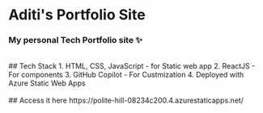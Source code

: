 # Aditi's Portfolio Site
### My personal Tech Portfolio site ✨
<br/>
## Tech Stack
1. HTML, CSS, JavaScript - for Static web app
2. ReactJS - For components
3. GitHub Copilot - For Custmization
4. Deployed with Azure Static Web Apps
<br/><br/>
## Access it here
https://polite-hill-08234c200.4.azurestaticapps.net/
